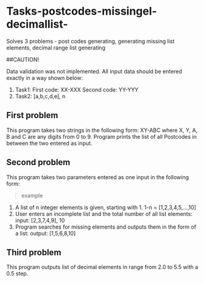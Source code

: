 # Tasks-postcodes-missingel-decimallist-
Solves 3 problems - post codes generating, generating missing list elements, decimal range list generating

##CAUTION!

Data validation was not implemented. All input data should be entered exactly in a way shown below:
1) Task1:
   First code: XX-XXX
   Second code: YY-YYY
2) Task2:
   [a,b,c,d,e], n

## First problem

This program takes two strings in the following form: 
XY-ABC
where X, Y, A, B and C are any digits from 0 to 9. 
Program prints the list of all Postcodes in between the two entered as input.

## Second problem

This program takes two parameters entered as one input in the following form:
> example
1) A list of n integer elements is given, starting with 1. 
   1-n = [1,2,3,4,5,...,10]
2) User enters an incomplete list and the total number of all list elements:
   input: [2,3,7,4,9], 10
3) Program searches for missing elements and outputs them in the form of a list:
   output: [1,5,6,8,10]

## Third problem

This program outputs list of decimal elements in range from 2.0 to 5.5 with a 0.5 step.